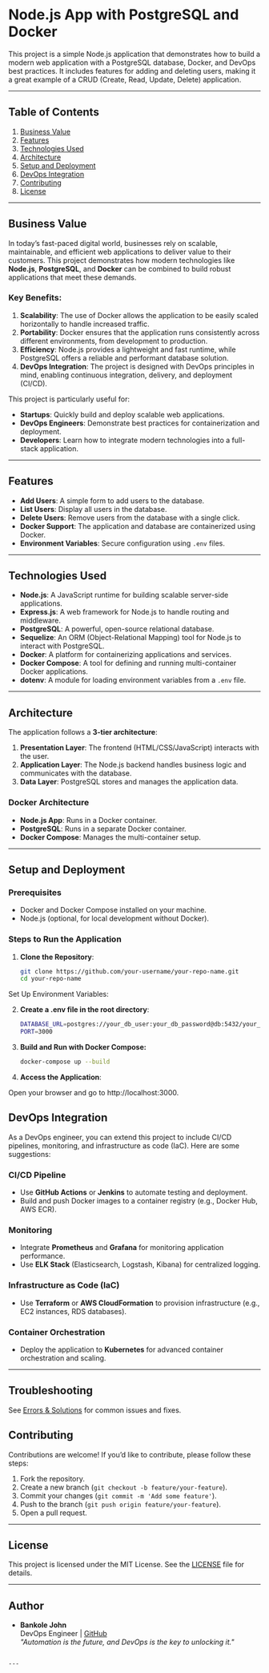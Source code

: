 # Node.js App with PostgreSQL and Docker

This project is a simple Node.js application that demonstrates how to build a modern web application with a PostgreSQL database, Docker, and DevOps best practices. It includes features for adding and deleting users, making it a great example of a CRUD (Create, Read, Update, Delete) application.

---

## **Table of Contents**
1. [Business Value](#business-value)
2. [Features](#features)
3. [Technologies Used](#technologies-used)
4. [Architecture](#architecture)
5. [Setup and Deployment](#setup-and-deployment)
6. [DevOps Integration](#devops-integration)
7. [Contributing](#contributing)
8. [License](#license)

---

## **Business Value**

In today’s fast-paced digital world, businesses rely on scalable, maintainable, and efficient web applications to deliver value to their customers. This project demonstrates how modern technologies like **Node.js**, **PostgreSQL**, and **Docker** can be combined to build robust applications that meet these demands.

### **Key Benefits:**
1. **Scalability**: The use of Docker allows the application to be easily scaled horizontally to handle increased traffic.
2. **Portability**: Docker ensures that the application runs consistently across different environments, from development to production.
3. **Efficiency**: Node.js provides a lightweight and fast runtime, while PostgreSQL offers a reliable and performant database solution.
4. **DevOps Integration**: The project is designed with DevOps principles in mind, enabling continuous integration, delivery, and deployment (CI/CD).

This project is particularly useful for:
- **Startups**: Quickly build and deploy scalable web applications.
- **DevOps Engineers**: Demonstrate best practices for containerization and deployment.
- **Developers**: Learn how to integrate modern technologies into a full-stack application.

---

## **Features**

- **Add Users**: A simple form to add users to the database.
- **List Users**: Display all users in the database.
- **Delete Users**: Remove users from the database with a single click.
- **Docker Support**: The application and database are containerized using Docker.
- **Environment Variables**: Secure configuration using `.env` files.

---

## **Technologies Used**

- **Node.js**: A JavaScript runtime for building scalable server-side applications.
- **Express.js**: A web framework for Node.js to handle routing and middleware.
- **PostgreSQL**: A powerful, open-source relational database.
- **Sequelize**: An ORM (Object-Relational Mapping) tool for Node.js to interact with PostgreSQL.
- **Docker**: A platform for containerizing applications and services.
- **Docker Compose**: A tool for defining and running multi-container Docker applications.
- **dotenv**: A module for loading environment variables from a `.env` file.

---

## **Architecture**

The application follows a **3-tier architecture**:
1. **Presentation Layer**: The frontend (HTML/CSS/JavaScript) interacts with the user.
2. **Application Layer**: The Node.js backend handles business logic and communicates with the database.
3. **Data Layer**: PostgreSQL stores and manages the application data.

### **Docker Architecture**
- **Node.js App**: Runs in a Docker container.
- **PostgreSQL**: Runs in a separate Docker container.
- **Docker Compose**: Manages the multi-container setup.

---

## **Setup and Deployment**

### **Prerequisites**
- Docker and Docker Compose installed on your machine.
- Node.js (optional, for local development without Docker).

### **Steps to Run the Application**

1. **Clone the Repository**:
   ```bash
   git clone https://github.com/your-username/your-repo-name.git
   cd your-repo-name
   ```

Set Up Environment Variables:

2. **Create a .env file in the root directory**:
    ```bash
    DATABASE_URL=postgres://your_db_user:your_db_password@db:5432/your_db_name
    PORT=3000
    ```

3. **Build and Run with Docker Compose:**
    ```bash
    docker-compose up --build
    ```

4. **Access the Application**:

Open your browser and go to http://localhost:3000.


## **DevOps Integration**

As a DevOps engineer, you can extend this project to include CI/CD pipelines, monitoring, and infrastructure as code (IaC). Here are some suggestions:

### **CI/CD Pipeline**
- Use **GitHub Actions** or **Jenkins** to automate testing and deployment.
- Build and push Docker images to a container registry (e.g., Docker Hub, AWS ECR).

### **Monitoring**
- Integrate **Prometheus** and **Grafana** for monitoring application performance.
- Use **ELK Stack** (Elasticsearch, Logstash, Kibana) for centralized logging.

### **Infrastructure as Code (IaC)**
- Use **Terraform** or **AWS CloudFormation** to provision infrastructure (e.g., EC2 instances, RDS databases).

### **Container Orchestration**
- Deploy the application to **Kubernetes** for advanced container orchestration and scaling.

---

## Troubleshooting  
See [Errors & Solutions](ERRORS_AND_SOLUTIONS.md) for common issues and fixes.


## **Contributing**

Contributions are welcome! If you’d like to contribute, please follow these steps:
1. Fork the repository.
2. Create a new branch (`git checkout -b feature/your-feature`).
3. Commit your changes (`git commit -m 'Add some feature'`).
4. Push to the branch (`git push origin feature/your-feature`).
5. Open a pull request.

---

## **License**

This project is licensed under the MIT License. See the [LICENSE](LICENSE) file for details.

---

## **Author**

- **Bankole John**  
  DevOps Engineer | [GitHub](https://github.com/bankolejohn)  
  *"Automation is the future, and DevOps is the key to unlocking it."*
```

---



